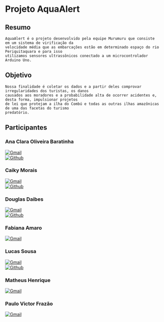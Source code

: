 # Projeto AquaAlert

## Resumo

    AquaAlert é o projeto desenvolvido pela equipe Murumuru que consiste em um sistema de virificação da 
    velocidade média que as embarcações estão em determinado espaço do rio Periquitaquara e para isso 
    utilizamos sensores ultrassônicos conectado a um microcontrolador Arduino Uno. 


## Objetivo

    Nossa finalidade é coletar os dados e a partir deles comprovar irregularidades dos turistas, os danos 
    causados aos moradores e a probabilidade alta de ocorrer acidentes e, desta forma, impulsionar projetos 
    de lei que protejam a ilha do Combú e todas as outras ilhas amazônicas de uma das facetas do turismo 
    predatório.


## Participantes

### Ana Clara Oliveira Baratinha 

[![Gmail](https://img.shields.io/badge/Gmail-D14836?style=for-the-badge&logo=gmail&logoColor=white)](mailto:anaclara.o.baratinha@gmail.com)   
[![Github](https://img.shields.io/badge/GitHub-100000?style=for-the-badge&logo=github&logoColor=white)](https://github.com/naclara-batatinha)


### Caiky Morais

[![Gmail](https://img.shields.io/badge/Gmail-D14836?style=for-the-badge&logo=gmail&logoColor=white)](mailto:caiky23070071@aluno.cesupa.br)   
[![Github](https://img.shields.io/badge/GitHub-100000?style=for-the-badge&logo=github&logoColor=white)](https://github.com/caikymorais)


### Douglas Daibes

[![Gmail](https://img.shields.io/badge/Gmail-D14836?style=for-the-badge&logo=gmail&logoColor=white)](mailto:douglas23070065@aluno.cesupa.br)   
[![Github](https://img.shields.io/badge/GitHub-100000?style=for-the-badge&logo=github&logoColor=white)](https://github.com/douglasdaibes)


### Fabiana Amaro

[![Gmail](https://img.shields.io/badge/Gmail-D14836?style=for-the-badge&logo=gmail&logoColor=white)](mailto:fabianyamarof@gmail.com)   


### Lucas Sousa

[![Gmail](https://img.shields.io/badge/Gmail-D14836?style=for-the-badge&logo=gmail&logoColor=white)](mailto:lucas23070056@aluno.cesupa.br)   
[![Github](https://img.shields.io/badge/GitHub-100000?style=for-the-badge&logo=github&logoColor=white)](https://github.com/Lgsouz)


### Matheus Henrique

[![Gmail](https://img.shields.io/badge/Gmail-D14836?style=for-the-badge&logo=gmail&logoColor=white)](mailto:matheus23270202@aluno.cesupa.br) 


### Paulo Victor Frazão 

 [![Gmail](https://img.shields.io/badge/Gmail-D14836?style=for-the-badge&logo=gmail&logoColor=white)](mailto:pvictorfrazao0@gmail.com)
